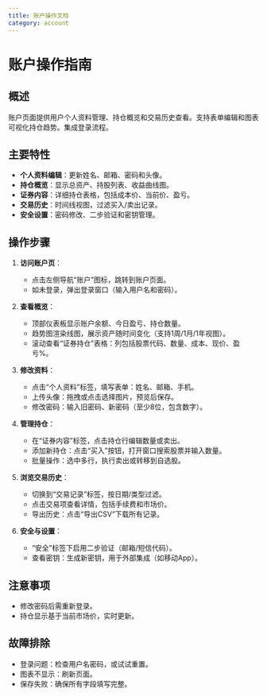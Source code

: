 ```yaml
---
title: 账户操作文档
category: account
---
```


# 账户操作指南

## 概述
账户页面提供用户个人资料管理、持仓概览和交易历史查看。支持表单编辑和图表可视化持仓趋势。集成登录流程。

## 主要特性
- **个人资料编辑**：更新姓名、邮箱、密码和头像。
- **持仓概览**：显示总资产、持股列表、收益曲线图。
- **证券内容**：详细持仓表格，包括成本价、当前价、盈亏。
- **交易历史**：时间线视图，过滤买入/卖出记录。
- **安全设置**：密码修改、二步验证和密钥管理。

## 操作步骤
1. **访问账户页**：
   - 点击左侧导航“账户”图标，跳转到账户页面。
   - 如未登录，弹出登录窗口（输入用户名和密码）。

2. **查看概览**：
   - 顶部仪表板显示账户余额、今日盈亏、持仓数量。
   - 趋势图渲染线图，展示资产随时间变化（支持1周/1月/1年视图）。
   - 滚动查看“证券持仓”表格：列包括股票代码、数量、成本、现价、盈亏%。

3. **修改资料**：
   - 点击“个人资料”标签，填写表单：姓名、邮箱、手机。
   - 上传头像：拖拽或点击选择图片，预览后保存。
   - 修改密码：输入旧密码、新密码（至少8位，包含数字）。

4. **管理持仓**：
   - 在“证券内容”标签，点击持仓行编辑数量或卖出。
   - 添加新持仓：点击“买入”按钮，打开窗口搜索股票并输入数量。
   - 批量操作：选中多行，执行卖出或转移到自选股。

5. **浏览交易历史**：
   - 切换到“交易记录”标签，按日期/类型过滤。
   - 点击交易项查看详情，包括手续费和市场价。
   - 导出历史：点击“导出CSV”下载所有记录。

6. **安全与设置**：
   - “安全”标签下启用二步验证（邮箱/短信代码）。
   - 查看密钥：生成新密钥，用于外部集成（如移动App）。

## 注意事项
- 修改密码后需重新登录。
- 持仓显示基于当前市场价，实时更新。

## 故障排除
- 登录问题：检查用户名密码，或试试重置。
- 图表不显示：刷新页面。
- 保存失败：确保所有字段填写完整。